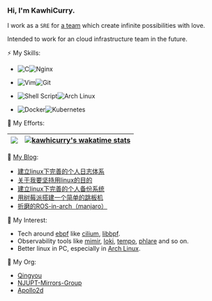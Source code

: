 <!--
**kawhicurry/kawhicurry** is a ✨ _special_ ✨ repository because its `README.md` (this file) appears on your GitHub profile.

Here are some ideas to get you started:

- 🔭 I’m currently working on ...
- 🌱 I’m currently learning ...
- 👯 I’m looking to collaborate on ...
- 🤔 I’m looking for help with ...
- 💬 Ask me about ...
- 📫 How to reach me: ...
- 😄 Pronouns: ...
- ⚡ Fun fact: ...

-->

### Hi, I'm KawhiCurry.

I work as a `SRE` for [a team](https://www.qingyou.studio) which create infinite possibilities with love.

Intended to work for an cloud infrastructure team in the future.

⚡ My Skills:

- ![C](https://img.shields.io/badge/c-%2300599C.svg?style=for-the-badge&logo=c&logoColor=white)![Nginx](https://img.shields.io/badge/nginx-%23009639.svg?style=for-the-badge&logo=nginx&logoColor=white)
- ![Vim](https://img.shields.io/badge/VIM-%2311AB00.svg?style=for-the-badge&logo=vim&logoColor=white)![Git](https://img.shields.io/badge/git-%23F05033.svg?style=for-the-badge&logo=git&logoColor=white)
- ![Shell Script](https://img.shields.io/badge/shell_script-%23121011.svg?style=for-the-badge&logo=gnu-bash&logoColor=white)![Arch Linux](https://img.shields.io/badge/Arch_Linux-1793D1?style=for-the-badge&logo=arch-linux&logoColor=white)

- ![Docker](https://img.shields.io/badge/docker-%230db7ed.svg?style=for-the-badge&logo=docker&logoColor=white)![Kubernetes](https://img.shields.io/badge/kubernetes-%23326ce5.svg?style=for-the-badge&logo=kubernetes&logoColor=white)


🌱 My Efforts:

| [![](https://github-readme-stats.vercel.app/api?username=kawhicurry&theme=algolia&hide_border=true)](https://github-readme-stats.vercel.app/api?username=kawhicurry&theme=algolia&hide_border=true) | [![kawhicurry's wakatime stats](https://github-readme-stats.vercel.app/api/wakatime?username=kawhicurry&theme=algolia&hide=Other&langs_count=5&hide_border=true)](https://github-readme-stats.vercel.app/api/wakatime?username=kawhicurry&theme=algolia&hide=Other&langs_count=5&hide_border=true)|
| ------------- | ------------- |

💬 [My Blog](https://kawhicurry.github.io):

<!-- BLOG-POST-LIST:START -->
- [建立linux下完善的个人日志体系](https://kawhicurry.github.io/Operation/be400b19/)
- [关于我要坚持用linux的目的](https://kawhicurry.github.io/Daily/f4873e72/)
- [建立linux下完善的个人备份系统](https://kawhicurry.github.io/Operation/63fa7eb5/)
- [用树莓派搭建一个简单的跳板机](https://kawhicurry.github.io/Back-end/ace6f1b7/)
- [折磨的ROS-in-arch（manjaro）](https://kawhicurry.github.io/Auto/b84eee2e/)
<!-- BLOG-POST-LIST:END -->

🔭 My Interest:
- Tech around [ebpf](https://ebpf.io/) like [cilium](https://cilium.io/), [libbpf](https://github.com/libbpf/libbpf).
- Observability tools like [mimir](https://github.com/grafana/mimir), [loki](https://github.com/grafana/loki), [tempo](https://github.com/grafana/tempo), [phlare](https://github.com/grafana/phlare) and so on.
- Better linux in PC, especially in [Arch Linux](https://archlinux.org/).

👯 My Org:
- [Qingyou](https://www.qingyou.studio/)
- [NJUPT-Mirrors-Group](https://github.com/NJUPT-Mirrors-Group)
- [Apollo2d](https://github.com/Apollo2d)
